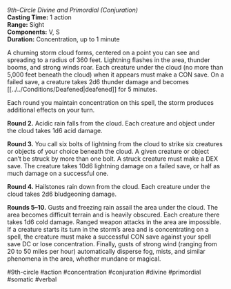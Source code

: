 *9th-Circle Divine and Primordial (Conjuration)*  
**Casting Time:** 1 action  
**Range:** Sight  
**Components:** V, S  
**Duration:** Concentration, up to 1 minute

A churning storm cloud forms, centered on a point you can see and spreading to a radius of 360 feet. Lightning flashes in the area, thunder booms, and strong winds roar. Each creature under the cloud (no more than 5,000 feet beneath the cloud) when it appears must make a CON save. On a failed save, a creature takes 2d6 thunder damage and becomes [[../../Conditions/Deafened|deafened]] for 5 minutes.

Each round you maintain concentration on this spell, the storm produces additional effects on your turn.

**Round 2.** Acidic rain falls from the cloud. Each creature and object under the cloud takes 1d6 acid damage.

**Round 3.** You call six bolts of lightning from the cloud to strike six creatures or objects of your choice beneath the cloud. A given creature or object can’t be struck by more than one bolt. A struck creature must make a DEX save. The creature takes 10d6 lightning damage on a failed save, or half as much damage on a successful one.

**Round 4.** Hailstones rain down from the cloud. Each creature under the cloud takes 2d6 bludgeoning damage.

**Rounds 5–10.** Gusts and freezing rain assail the area under the cloud. The area becomes difficult terrain and is heavily obscured. Each creature there takes 1d6 cold damage. Ranged weapon attacks in the area are impossible. If a creature starts its turn in the storm’s area and is concentrating on a spell, the creature must make a successful CON save against your spell save DC or lose concentration. Finally, gusts of strong wind (ranging from 20 to 50 miles per hour) automatically disperse fog, mists, and similar phenomena in the area, whether mundane or magical.

#9th-circle #action #concentration #conjuration #divine #primordial #somatic #verbal
